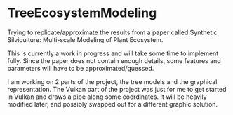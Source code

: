 # TreeEcosystemModeling
Trying to replicate/approximate the results from a paper called Synthetic Silviculture: Multi-scale Modeling 
of Plant Ecosystem.

This is currently a work in progress and will take some time to implement fully. Since the paper does not 
contain enough details, some features and parameters will have to be approximated/guessed.

I am working on 2 parts of the project, the tree models and the graphical representation. 
The Vulkan part of the project was just for me to get started in Vulkan and draws a pipe along 
some coordinates. It will be heavily modified later, and possibly swapped out for a different graphic solution.
